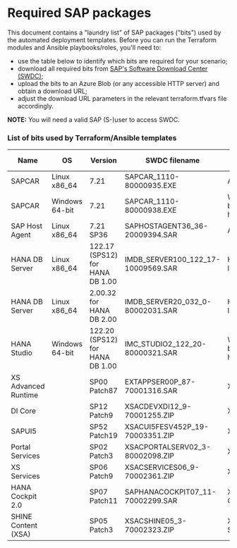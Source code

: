 # Required SAP packages
This document contains a "laundry list" of SAP packages ("bits") used by the automated deployment templates. Before you can run the Terraform modules and Ansible playbooks/roles, you'll need to:
* use the table below to identify which bits are required for your scenario;
* download all required bits from [SAP's Software Download Center (SWDC)](https://launchpad.support.sap.com/#/softwarecenter);
* upload the bits to an Azure Blob (or any accessible HTTP server) and obtain a download URL;
* adjust the download URL parameters in the relevant terraform.tfvars file accordingly.

**NOTE:** You will need a valid SAP (S-)user to access SWDC. 

### List of bits used by Terraform/Ansible templates
| Name | OS | Version | SWDC filename | Scenario | Template parameter |
| ---- | -- | ------- | ------------- | ---------| ------------------ |
| SAPCAR | Linux x86_64 | 7.21 | SAPCAR_1110-80000935.EXE | All | url_sap_sapcar |
| SAPCAR | Windows 64-bit | 7.21 | SAPCAR_1110-80000938.EXE | Windows bastion host | url_sap_sapcar_win |
| SAP Host Agent | Linux x86_64 | 7.21 SP36 | SAPHOSTAGENT36_36-20009394.SAR | All | url_sap_hostagent |
| HANA DB Server | Linux x86_64 | 122.17 (SPS12) for HANA DB 1.00 | IMDB_SERVER100_122_17-10009569.SAR | HANA 1.0 landscapes | url_sap_hdbserver |
| HANA DB Server | Linux x86_64 | 2.00.32 for HANA DB 2.00 | IMDB_SERVER20_032_0-80002031.SAR | HANA 2.0 landscapes | url_sap_hdbserver |
| HANA Studio | Windows 64-bit | 122.20 (SPS12) for HANA DB 1.00 | IMC_STUDIO2_122_20-80000321.SAR | Windows bastion host | url_hana_studio | 
| XS Advanced Runtime | | SP00 Patch87 | EXTAPPSER00P_87-70001316.SAR | XSA | url_xsa_runtime |
| DI Core | | SP12 Patch9 | XSACDEVXDI12_9-70001255.ZIP | XSA | url_di_core |
| SAPUI5 | | SP52 Patch19 | XSACUI5FESV452P_19-70003351.ZIP | XSA | url_sapui5 | 
| Portal Services | | SP02 Patch3 | XSACPORTALSERV02_3-80002098.ZIP | XSA | url_portal_services | 
| XS Services | | SP06 Patch9 | XSACSERVICES06_9-70002361.ZIP | XSA | url_xs_services
| HANA Cockpit 2.0 | | SP07 Patch11 | SAPHANACOCKPIT07_11-70002299.SAR | XSA + Cockpit | url_cockpit |
| SHINE Content (XSA) | | SP05 Patch3 | XSACSHINE05_3-70002323.ZIP | XSA + SHINE | url_shine_xsa |

